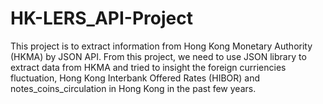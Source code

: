 # HK-LERS_API-Project

This project is to extract information from Hong Kong Monetary Authority (HKMA) by JSON API. From this project, we need to use JSON library to extract data from HKMA and tried to insight the foreign curriencies fluctuation, Hong Kong Interbank Offered Rates (HIBOR) and notes_coins_circulation in Hong Kong in the past few years.
